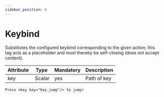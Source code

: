 ```yaml
---
sidebar_position: 6
---
```


# Keybind

Substitutes the configured keybind corresponding to the given action; this tag acts as
a placeholder and must thereby be self-closing (does not accept content).

| Attribute   | Type   | Mandatory | Description |
|-------------|--------|-----------|-------------|
| key         | Scalar | yes       | Path of key |

```component-markup
Press <key key="key.jump"/> to jump!
```